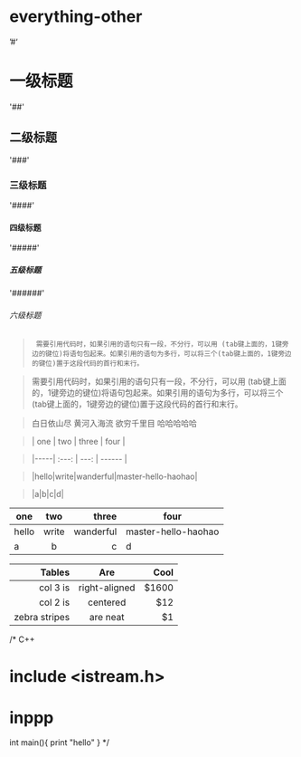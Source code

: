 # everything-other

’#‘
# 一级标题

'##' 
## 二级标题

'###' 
### 三级标题

'####' 
#### 四级标题

'#####' 
##### 五级标题

'######' 
###### 六级标题


>      需要引用代码时，如果引用的语句只有一段，不分行，可以用 (tab键上面的，1键旁边的键位)将语句包起来。如果引用的语句为多行，可以将三个(tab键上面的，1键旁边的键位)置于这段代码的首行和末行。

> 需要引用代码时，如果引用的语句只有一段，不分行，可以用 (tab键上面的，1键旁边的键位)将语句包起来。如果引用的语句为多行，可以将三个(tab键上面的，1键旁边的键位)置于这段代码的首行和末行。

> 白日依山尽
> 黄河入海流
> 欲穷千里目
> 哈哈哈哈哈


>| one | two |  three  | four              |

>|-----| :---: |  ---: |  ------  |

>|hello|write|wanderful|master-hello-haohao|

>|a|b|c|d|


| one | two |  three  | four              |
|-----| :---: |  ---: |  ------  |
|hello|write|wanderful|master-hello-haohao|
|a|b|c|d|


| Tables        | Are           | Cool  |
| -------------:|:-------------:| -----:|
| col 3 is      | right-aligned | $1600 |
| col 2 is      | centered      |   $12 |
| zebra stripes | are neat      |    $1 |



/*
C++
# include <istream.h>
# inppp
  int main(){
    print "hello"
    }
*/

